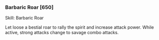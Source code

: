 ### Barbaric Roar [650]

Skill: Barbaric Roar

Let loose a bestial roar to rally the spirit and increase attack power. While active, strong attacks change to savage combo attacks.